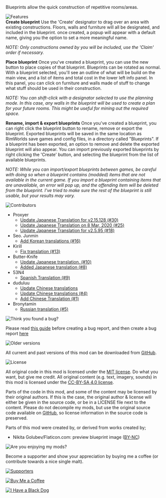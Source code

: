 Blueprints allow the quick construction of repetitive rooms/areas.

![Features](https://banners.karel-kroeze.nl/title/Features.png)  
**Create blueprint**
Use the 'Create' designator to drag over an area with existing constructions. Floors, walls and furniture will all be designated, and included in the blueprint. once created, a popup will appear with a default name, giving you the option to set a more meaningful name.

_NOTE: Only constructions owned by you will be included, use the 'Claim' order if necessary._

**Place blueprint**
Once you've created a blueprint, you can use the new button to place copies of that blueprint. Blueprints can be rotated as normal. With a blueprint selected, you'll see an outline of what will be build on the main view, and a list of items and total cost in the lower left info panel. In this panel, you can click on furniture and walls made of stuff to change what stuff should be used in their construction.

_NOTE: You can shift-click with a designator selected to use the planning mode. In this case, any walls in the blueprint will be used to create a plan for your future rooms. This might be useful for mining out the required space._

**Rename, import & export blueprints**
Once you've created a blueprint, you can right click the blueprint button to rename, remove or export the blueprint. Exported blueprints will be saved in the same location as RimWorlds save games and config files, in a directory called "Blueprints". If a blueprint has been exported, an option to remove and delete the exported blueprint will also appear.
You can import previously exported blueprints by right clicking the 'Create' button, and selecting the blueprint from the list of available blueprints.

_NOTE: While you can import/export blueprints between games, be careful with doing so when a blueprint contains (modded) items that are not available in the current game. If you import a blueprint containing items that are unavailable, an error will pop up, and the offending item will be deleted from the blueprint. I've tried to make sure the rest of the blueprint is still usable, but your results may vary._

![Contributors](https://banners.karel-kroeze.nl/title/Contributors.png)  

- Proxyer
    - [Update Japanese Translation for v2.15.128 (#30)](https://github.com/fluffy-mods/Blueprints/commit/048e1da)
    - [Update Japanese Translation on 8 Mar, 2020 (#25)](https://github.com/fluffy-mods/Blueprints/commit/0eb2fbe)
    - [Update Japanese Translation for v2.5.95 (#18)](https://github.com/fluffy-mods/Blueprints/commit/8d7959c)
- Seo. Junmin
    - [Add Korean translations (#16)](https://github.com/fluffy-mods/Blueprints/commit/7088117)
- Kirill
    - [Fix translation (#13)](https://github.com/fluffy-mods/Blueprints/commit/92b6bf7)
- Butter-Knife
    - [Update Japanese translation. (#10)](https://github.com/fluffy-mods/Blueprints/commit/570995e)
    - [Added Japanese translation (#8)](https://github.com/fluffy-mods/Blueprints/commit/4491db6)
- 53N4
    - [Spanish Translation (#9)](https://github.com/fluffy-mods/Blueprints/commit/006783f)
- duduluu
    - [Update Chinese translations](https://github.com/fluffy-mods/Blueprints/commit/0f8f4e9)
    - [Update Chinese translations (#4)](https://github.com/fluffy-mods/Blueprints/commit/07b3314)
    - [Add Chinese Translation (#1)](https://github.com/fluffy-mods/Blueprints/commit/febb39f)
- Bronytamin
    - [Russian translation (#5)](https://github.com/fluffy-mods/Blueprints/commit/514ed78)

![Think you found a bug?](https://banners.karel-kroeze.nl/title/Think%20you%20found%20a%20bug%3F.png)  

Please read [this guide](http://steamcommunity.com/sharedfiles/filedetails/?id=725234314) before creating a bug report,
and then create a bug report [here](https://github.com/fluffy-mods/Blueprints/issues)

![Older versions](https://banners.karel-kroeze.nl/title/Older%20versions.png)  

All current and past versions of this mod can be downloaded from [GitHub](https://github.com/fluffy-mods/Blueprints/releases).

![License](https://banners.karel-kroeze.nl/title/License.png)  

All original code in this mod is licensed under the [MIT license](https://opensource.org/licenses/MIT). Do what you want, but give me credit.
All original content (e.g. text, imagery, sounds) in this mod is licensed under the [CC-BY-SA 4.0 license](http://creativecommons.org/licenses/by-sa/4.0/).

Parts of the code in this mod, and some of the content may be licensed by their original authors. If this is the case, the original author & license will either be given in the source code, or be in a LICENSE file next to the content. Please do not decompile my mods, but use the original source code available on [GitHub](https://github.com/fluffy-mods/Blueprints/), so license information in the source code is preserved.

Parts of this mod were created by, or derived from works created by;

- Nikita Golubev/Flaticon.com: preview blueprint image ([BY-NC](https://www.flaticon.com/authors/nikita-golubev))

![Are you enjoying my mods?](https://banners.karel-kroeze.nl/title/Are%20you%20enjoying%20my%20mods%3F.png)  

Become a supporter and show your appreciation by buying me a coffee (or contribute towards a nice single malt).

[![Supporters](https://banners.karel-kroeze.nl/donations.png)](https://ko-fi.com/fluffymods)

[![Buy Me a Coffee](https://i.imgur.com/6P7Ap79.gif)](https://ko-fi.com/fluffymods)

[![I Have a Black Dog](https://i.ibb.co/ss59Rwy/New-Project-2.png)](https://www.youtube.com/watch?v=XiCrniLQGYc)
